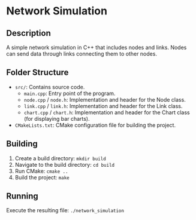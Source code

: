 # Network Simulation

## Description

A simple network simulation in C++ that includes nodes and links. Nodes can send data through links connecting them to other nodes.

## Folder Structure

- `src/`: Contains source code.
  - `main.cpp`: Entry point of the program.
  - `node.cpp` / `node.h`: Implementation and header for the Node class.
  - `link.cpp` / `link.h`: Implementation and header for the Link class.
  - `chart.cpp` / `chart.h`: Implementation and header for the Chart class (for displaying bar charts).
- `CMakeLists.txt`: CMake configuration file for building the project.

## Building

1. Create a build directory: `mkdir build`
2. Navigate to the build directory: `cd build`
3. Run CMake: `cmake ..`
4. Build the project: `make`

## Running

Execute the resulting file: `./network_simulation`
